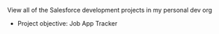 View all of the Salesforce development projects in my personal dev org

- Project objective: Job App Tracker
